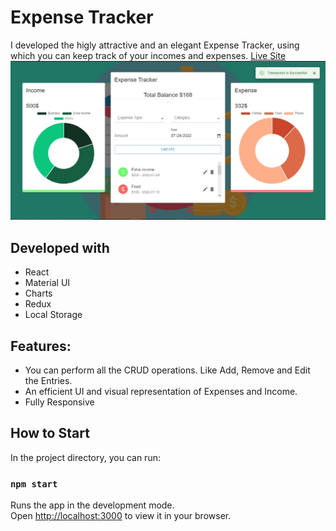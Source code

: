 # Expense Tracker
I developed the higly attractive and an elegant Expense Tracker, using which you can keep track of your incomes and expenses. 
[Live Site](https://find-places-and-restruants.netlify.app)
<br>
![image](img.png)


## Developed with 
- React
- Material UI
- Charts
- Redux
- Local Storage

## Features:
- You can perform all the CRUD operations. Like Add, Remove and Edit the Entries.
- An efficient UI and visual representation of Expenses and Income.
- Fully Responsive

## How to Start
In the project directory, you can run:
### `npm start`

Runs the app in the development mode.\
Open [http://localhost:3000](http://localhost:3000) to view it in your browser.
